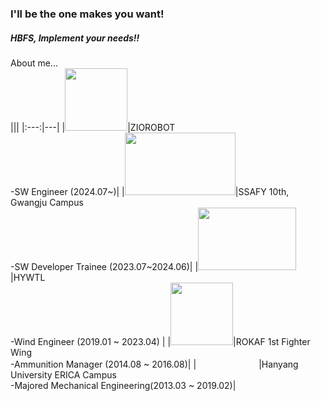 ### I'll be the one makes you want!  
##### HBFS, Implement your needs!!  
  
About me...  
|||
|:---:|---|
|<img src="https://th.bing.com/th/id/R.5aad9edaca62f3e8a91d82aa035e74c3?rik=AKQ%2bi3%2b1NZisGg&riu=http%3a%2f%2fapicoorobotics.com%2fwp-content%2fuploads%2f2023%2f08%2fZio1-300x300.png&ehk=gP3EKIfLfNgswelag6EkKn9zfLgTFZ9RWcDmzDPYdCo%3d&risl=&pid=ImgRaw&r=0" height="100px" width="auto">|ZIOROBOT </br>-SW Engineer (2024.07~)|
|<img src="https://img.kr.news.samsung.com/kr/wp-content/uploads/2021/01/%E2%98%85ssafy_logo.jpg" height="100px" width="177px">|SSAFY 10th, Gwangju Campus</br>-SW Developer Trainee (2023.07~2024.06)|
|<img src="https://res.cloudinary.com/linkareer/image/fetch/f_auto,q_50/https://api.linkareer.com/attachments/233699" height="100px" width="157px">|HYWTL</br>-Wind Engineer (2019.01 ~ 2023.04)  |
|<img src="https://i.namu.wiki/i/yYqum59i5kDD2Aqi6X-E3m5voAJT3gBY23-cZobQlDM-b1P3u5x-sZ0Ol8q1hao7Qc6gjoEZzUXtKBHVr-JmnSW2Ru50m7t_hvwYLG4u4qLttV_7iYY3xXoCfJ2O26_6YUZtBgLbk07MmpOyWawgig.webp" height="100px" width="auto">|ROKAF 1st Fighter Wing</br> -Ammunition Manager (2014.08 ~ 2016.08)|
|<img src="https://www.hanyang.ac.kr/html-repositories/images/custom/introduction/img_hy0104_02_0205.png" height="16px" width="100px">|Hanyang University ERICA Campus</br> -Majored Mechanical Engineering(2013.03 ~ 2019.02)|

<!--
</br><img src="https://img.kr.news.samsung.com/kr/wp-content/uploads/2021/01/%E2%98%85ssafy_logo.jpg" height="100px" width="177px">  
SSAFY 10th, Gwamgju Campus  
-SW Developer Trainee (2023.7~)  
</br>  

</br><img src="https://res.cloudinary.com/linkareer/image/fetch/f_auto,q_50/https://api.linkareer.com/attachments/233699" height="100px" width="157px">  
HYWTL  
-Wind Engineer (2019.1 ~ 2023.4)  
</br>  

</br><img src="https://i.namu.wiki/i/J29SgA0seR-GkyroX_p7T6MGUc7yYFF87eXLCE5L1QUnrVdDdCMIwtZ0PuYWvU9z956w2DDYwkPsFLH0UAGV8DZCMfF0_ammAyIMgE0Hesn0x2gL-3azJDez1vUJ0Q8wMzXfBCAy1C7G-OOafHDLQQ.webp" height="100px" width="100px"> 
 
ROKAF 1st Fighter Wing  
-Annunition Manager (2014.8 ~ 2016.8)
</br>  

</br><img src="https://www.hanyang.ac.kr/html-repositories/images/custom/introduction/img_hy0104_02_0102.png" height="100px" width="100px">  
Hanyang University ERICA Campus  
-Majored Mechanical Engineering(2013.3 ~ 2019.2)
</br>  
-->
